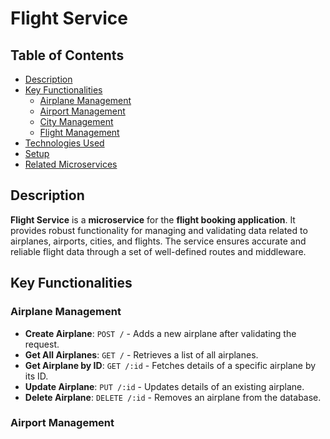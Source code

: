 # Flight Service

## Table of Contents

- [Description](#description)
- [Key Functionalities](#key-functionalities)
  - [Airplane Management](#airplane-management)
  - [Airport Management](#airport-management)
  - [City Management](#city-management)
  - [Flight Management](#flight-management)
- [Technologies Used](#technologies-used)
- [Setup](#setup)
- [Related Microservices](#related-microservices)

## Description

**Flight Service** is a **microservice** for the **flight booking application**. It provides robust functionality for managing and validating data related to airplanes, airports, cities, and flights. The service ensures accurate and reliable flight data through a set of well-defined routes and middleware.

## Key Functionalities

### Airplane Management
- **Create Airplane**: `POST /` - Adds a new airplane after validating the request.
- **Get All Airplanes**: `GET /` - Retrieves a list of all airplanes.
- **Get Airplane by ID**: `GET /:id` - Fetches details of a specific airplane by its ID.
- **Update Airplane**: `PUT /:id` - Updates details of an existing airplane.
- **Delete Airplane**: `DELETE /:id` - Removes an airplane from the database.

### Airport Management
- **Create Airport**: `POST /` - Adds a new airport with request validation.
- **Get All Airports**: `GET /` - Lists all airports.
- **Get Airport by ID**: `GET /:id` - Retrieves information of a specific airport.
- **Update Airport**: `PUT /:id` - Updates the details of an existing airport.
- **Delete Airport**: `DELETE /:id` - Deletes an airport record.

### City Management
- **Create City**: `POST /` - Adds a new city with validation of the city name.
- **Update City**: `PUT /:id` - Updates details of an existing city.
- **Delete City**: `DELETE /:id` - Removes a city from the database.

### Flight Management
- **Create Flight**: `POST /` - Creates a new flight with request validation and time checks.
- **Get Flight by ID**: `GET /:id` - Retrieves details of a specific flight.
- **Get All Flights**: `GET /` - Lists all flights.
- **Update Seats**: `PATCH /:id/seats` - Updates seat availability for a specific flight.

## Technologies Used

- **Node.js** - JavaScript runtime for building scalable network applications.
- **Express.js** - Web application framework for Node.js.
- **MySQL** - Relational database management system.
- **Sequelize** - Promise-based Node.js ORM for MySQL.
- **dotenv** - Module to load environment variables from a `.env` file.
- **http-status-codes** - Provides constants for HTTP status codes.
- **nodemon** - Utility to automatically restart the server on file changes during development.
- **winston** - Logger for handling logging.

## Setup

1. **Clone the repository**

   ```bash
   git clone https://github.com/ShubhamYv/flight-service.git
   cd flight-service
   ```

2. **Install dependencies**

   ```bash
   npm install
   ```

3. **Create a `.env` file**

   Add the `PORT` variable:

   ```env
   PORT=3000
   ```

4. **Start the server**

   ```bash
   npm run dev
   ```

   The server will run on the port specified in the `.env` file (default is 3000).

---

## Related Microservices

Explore the Skybook Flight Ecosystem:

1. **Flight Services**: Manages airplanes, airports, cities, and flights.
   - [Flight Services Repository](https://github.com/ShubhamYv/flight-service)

2. **Flight Booking Service**: Handles flight bookings, cancellations, and payments.
   - [Flight Booking Service Repository](https://github.com/ShubhamYv/flight-booking-service)

3. **Flight API Gateway**: Secures user authentication, implements rate limiting, and routes requests.
   - [Flight API Gateway Repository](https://github.com/ShubhamYv/flight-api-gateway)

4. **Flight Notification Service**: Manages ticket creation and sends email notifications via RabbitMQ.
   - [Flight Notification Service Repository](https://github.com/ShubhamYv/flight-notification-service)

Dive into these services to see how they work together to provide a seamless flight booking experience!

---
